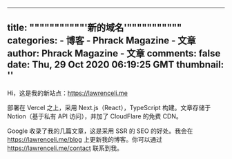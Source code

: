 
---
title: """""""""""'新的域名'"""""""""""
categories: 
    - 博客
    - Phrack Magazine - 文章
author: Phrack Magazine - 文章
comments: false
date: Thu, 29 Oct 2020 06:19:25 GMT
thumbnail: ''
---

<div>   
<p>Hi，这是我的新站点：<a href="https://lawrenceli.me/" target="_blank" rel="noreferrer noopener">https://lawrenceli.me</a></p>



<p>部署在 Vercel 之上，采用 Next.js（React），TypeScript 构建。文章存储于 Notion（基于私有 API 访问），并加了 CloudFlare 的免费 CDN。</p>



<p>Google 收录了我的几篇文章，这是采用 SSR 的 SEO 的好处。我会在 <a href="https://lawrenceli.me/blog" rel="nofollow">https://lawrenceli.me/blog</a> 上更新我的博客。你可以通过 <a href="https://lawrenceli.me/contact" rel="nofollow">https://lawrenceli.me/contact</a> 联系到我。</p>



<p></p>
  
</div>
            